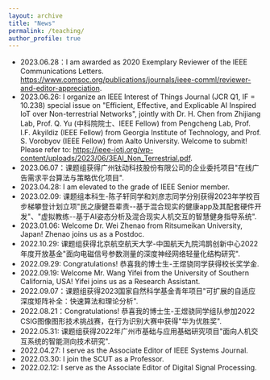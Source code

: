 ```yaml
---
layout: archive
title: "News"
permalink: /teaching/
author_profile: true
---
```


* 2023.06.28：I am awarded as 2020 Exemplary Reviewer of the IEEE Communications Letters. https://www.comsoc.org/publications/journals/ieee-comml/reviewer-and-editor-appreciation.
* 2023.06.26: I organize an IEEE Interest of Things Journal (JCR Q1, IF = 10.238) special issue on "Efficient, Effective, and Explicable AI Inspired IoT over Non-terrestrial Networks", jointly with Dr. H. Chen from Zhijiang Lab, Prof. Q. Yu (中科院院士、IEEE Fellow) from Pengcheng Lab, Prof. I.F. Akyildiz (IEEE Fellow) from Georgia Institute of Technology, and Prof. S. Vorobyov (IEEE Fellow) from Aalto University. Welcome to submit! Please refer to: https://ieee-iotj.org/wp-content/uploads/2023/06/3EAI_Non_Terrestrial.pdf.
* 2023.06.07：课题组获得广州钛动科技股份有限公司的企业委托项目"在线广告需求平台算法与策略优化项目".
* 2023.04.28: I am elevated to the grade of IEEE Senior member.
* 2023.02.09: 课题组本科生-陈子轩同学和刘彦志同学分别获得2023年学校百步梯攀登计划立项"民之康健吾辈责--基于混合现实的健康app及其配套硬件开发"、"虚拟教练--基于AI姿态分析及混合现实人机交互的智慧健身指导系统".
* 2023.01.06: Welcome Dr. Wei Zhenao from Ritsumeikan University, Japan! Zhenao joins us as a Postdoc.
* 2022.10.29: 课题组获得北京航空航天大学-中国航天九院鸿鹊创新中心2022年度开放基金"面向电磁信号参数测量的深度神经网络轻量化结构研究".
* 2022.09.29: Congratulations! 恭喜我的博士生-王煜骁同学获得校长奖学金.
* 2022.09.19: Welcome Mr. Wang Yifei from the University of Southern California, USA! Yifei joins us as a Research Assistant.
* 2022.09.07：课题组获得2023国家自然科学基金青年项目"可扩展的自适应深度矩阵补全：快速算法和理论分析".
* 2022.08.21：Congratulations! 恭喜我的博士生-王煜骁同学组队参加2022 CSIG图像图形技术挑战赛，在行为识别大赛中获得"华为优胜奖".
* 2022.05.31: 课题组获得2022年广州市基础与应用基础研究项目"面向人机交互系统的智能测向技术研究".   
* 2022.04.27: I serve as the Associate Editor of IEEE Systems Journal.         
* 2022.03.30: I join the SCUT as a Professor.                                  
* 2022.02.12: I serve as the Associate Editor of Digital Signal Processing.    


